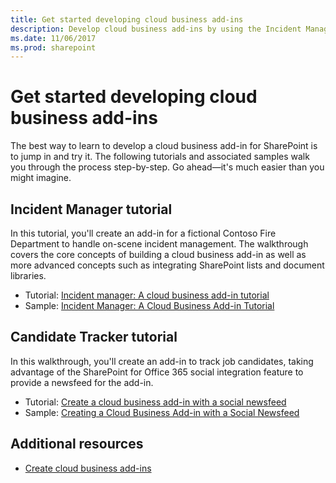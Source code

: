 ```yaml
---
title: Get started developing cloud business add-ins
description: Develop cloud business add-ins by using the Incident Manager and Candidate Tracker tutorials and associated samples.
ms.date: 11/06/2017
ms.prod: sharepoint
---
```


# Get started developing cloud business add-ins

The best way to learn to develop a cloud business add-in for SharePoint is to jump in and try it. The following tutorials and associated samples walk you through the process step-by-step. Go ahead—it's much easier than you might imagine.

## Incident Manager tutorial

In this tutorial, you'll create an add-in for a fictional Contoso Fire Department to handle on-scene incident management. The walkthrough covers the core concepts of building a cloud business add-in as well as more advanced concepts such as integrating SharePoint lists and document libraries. 

- Tutorial: [Incident manager: A cloud business add-in tutorial](incident-manager-a-cloud-business-add-in-tutorial.md)
- Sample: [Incident Manager: A Cloud Business Add-in Tutorial](http://code.msdn.microsoft.com/Incident-Manager-A-Cloud-c32d9b04.md)

## Candidate Tracker tutorial

In this walkthrough, you'll create an add-in to track job candidates, taking advantage of the SharePoint for Office 365 social integration feature to provide a newsfeed for the add-in. 

- Tutorial: [Create a cloud business add-in with a social newsfeed](create-a-cloud-business-add-in-with-a-social-newsfeed.md) 
- Sample: [Creating a Cloud Business Add-in with a Social Newsfeed](http://code.msdn.microsoft.com/Creating-a-Cloud-Business-8540c0c9.md)

## Additional resources
<a name="bk_addresources"> </a>

-  [Create cloud business add-ins](create-cloud-business-add-ins.md)
    
 

